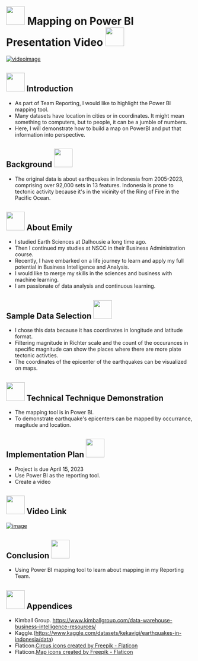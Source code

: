 # <img src="https://github.com/ekysss/Capstone2024/assets/148264582/d48b0480-6126-48c3-91e2-2eba869d66e6" width="50" height="50"> Mapping on Power BI Presentation Video <img src="https://github.com/ekysss/Capstone2024/assets/148264582/a8050243-25ff-4a02-9266-5f862cad125f" width="50" height="50">

[![videoimage](https://github.com/ekysss/Capstone2024/assets/148264582/97c2f441-522a-413c-a622-fe91ee093d3d)](https://youtu.be/l-USlA93QK8)

## <img src="https://github.com/ekysss/Capstone2024/assets/148264582/d48b0480-6126-48c3-91e2-2eba869d66e6" width="50" height="50"> Introduction 
- As part of Team Reporting, I would like to highlight the Power BI mapping tool.
- Many datasets have location in cities or in coordinates. It might mean something to computers, but to people, it can be a jumble of numbers.
- Here, I will demonstrate how to build a map on PowerBI and put that information into perspective.

## Background <img src="https://github.com/ekysss/Capstone2024/assets/148264582/a8050243-25ff-4a02-9266-5f862cad125f" width="50" height="50">

- The original data is about earthquakes in Indonesia from 2005-2023, comprising over 92,000 sets in 13 features. Indonesia is prone to tectonic activity because it's in the vicinity of the Ring of Fire in the Pacific Ocean.
  
## <img src="https://github.com/ekysss/Capstone2024/assets/148264582/d48b0480-6126-48c3-91e2-2eba869d66e6" width="50" height="50"> About Emily
- I studied Earth Sciences at Dalhousie a long time ago.
- Then I continued my studies at NSCC in their Business Administration course.
- Recently, I have embarked on a life journey to learn and apply my full potential in Business Intelligence and Analysis.
- I would like to merge my skills in the sciences and business with machine learning.
- I am passionate of data analysis and continuous learning.

## Sample Data Selection <img src="https://github.com/ekysss/Capstone2024/assets/148264582/a8050243-25ff-4a02-9266-5f862cad125f" width="50" height="50">
- I chose this data because it has coordinates in longitude and latitude format.
- Filtering magnitude in Richter scale and the count of the occurances in specific magnitude can show the places where there are more plate tectonic activties.
- The coordinates of the epicenter of the earthquakes can be visualized on maps.

## <img src="https://github.com/ekysss/Capstone2024/assets/148264582/d48b0480-6126-48c3-91e2-2eba869d66e6" width="50" height="50"> Technical Technique Demonstration
- The mapping tool is in Power BI.
- To demonstrate earthquake's epicenters can be mapped by occurrance, magitude and location.

## Implementation Plan <img src="https://github.com/ekysss/Capstone2024/assets/148264582/a8050243-25ff-4a02-9266-5f862cad125f" width="50" height="50">
- Project is due April 15, 2023
- Use Power BI as the reporting tool.
- Create a video
  
## <img src="https://github.com/ekysss/Capstone2024/assets/148264582/d48b0480-6126-48c3-91e2-2eba869d66e6" width="50" height="50"> Video Link
[![image](https://github.com/ekysss/Capstone2024/assets/148264582/97c2f441-522a-413c-a622-fe91ee093d3d)](https://youtu.be/l-USlA93QK8)

## Conclusion <img src="https://github.com/ekysss/Capstone2024/assets/148264582/a8050243-25ff-4a02-9266-5f862cad125f" width="50" height="50">
- Using Power BI mapping tool to learn about mapping in my Reporting Team.

## <img src="https://github.com/ekysss/Capstone2024/assets/148264582/d48b0480-6126-48c3-91e2-2eba869d66e6" width="50" height="50"> Appendices
- Kimball Group. https://www.kimballgroup.com/data-warehouse-business-intelligence-resources/
- Kaggle.(https://www.kaggle.com/datasets/kekavigi/earthquakes-in-indonesia/data)
- Flaticon.<a href="https://www.flaticon.com/free-icons/circus" title="circus icons">Circus icons created by Freepik - Flaticon</a>
- Flaticon.<a href="https://www.flaticon.com/free-icons/map" title="map icons">Map icons created by Freepik - Flaticon</a>

